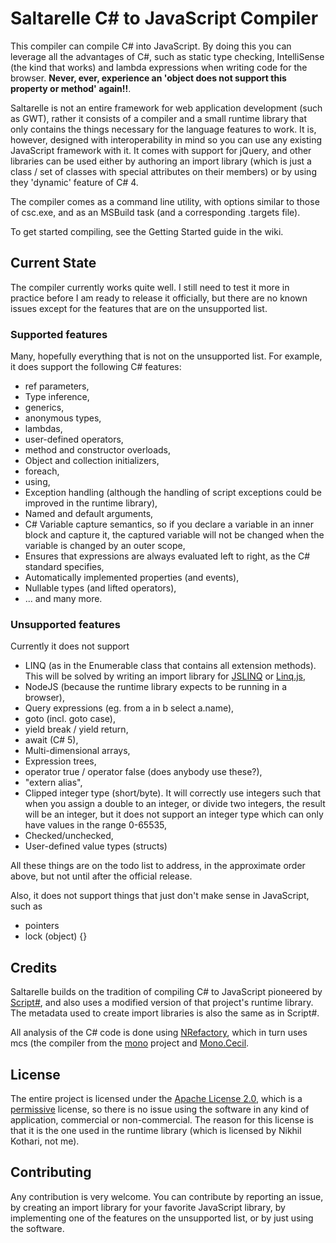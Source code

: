 # Saltarelle C# to JavaScript Compiler #

This compiler can compile C# into JavaScript. By doing this you can leverage all the advantages of C#, such as static type checking, IntelliSense (the kind that works) and lambda expressions when writing code for the browser. **Never, ever, experience an 'object does not support this property or method' again!!**.

Saltarelle is not an entire framework for web application development (such as GWT), rather it consists of a compiler and a small runtime library that only contains the things necessary for the language features to work. It is, however, designed with interoperability in mind so you can use any existing JavaScript framework with it. It comes with support for jQuery, and other libraries can be used either by authoring an import library (which is just a class / set of classes with special attributes on their members) or by using they 'dynamic' feature of C# 4.

The compiler comes as a command line utility, with options similar to those of csc.exe, and as an MSBuild task (and a corresponding .targets file). 

To get started compiling, see the Getting Started guide in the wiki.

## Current State ##

The compiler currently works quite well. I still need to test it more in practice before I am ready to release it officially, but there are no known issues except for the features that are on the unsupported list.

### Supported features ###

Many, hopefully everything that is not on the unsupported list. For example, it does support the following C# features:

* ref parameters,
* Type inference,
* generics,
* anonymous types,
* lambdas,
* user-defined operators,
* method and constructor overloads,
* Object and collection initializers,
* foreach,
* using,
* Exception handling (although the handling of script exceptions could be improved in the runtime library),
* Named and default arguments,
* C# Variable capture semantics, so if you declare a variable in an inner block and capture it, the captured variable will not be changed when the variable is changed by an outer scope,
* Ensures that expressions are always evaluated left to right, as the C# standard specifies,
* Automatically implemented properties (and events),
* Nullable types (and lifted operators),
* ... and many more.

### Unsupported features ###

Currently it does not support

* LINQ (as in the Enumerable class that contains all extension methods). This will be solved by writing an import library for [JSLINQ](http://jslinq.codeplex.com/) or [Linq.js](http://linqjs.codeplex.com/),
* NodeJS (because the runtime library expects to be running in a browser),
* Query expressions (eg. from a in b select a.name),
* goto (incl. goto case),
* yield break / yield return,
* await (C# 5),
* Multi-dimensional arrays,
* Expression trees,
* operator true / operator false (does anybody use these?),
* "extern alias",
* Clipped integer type (short/byte). It will correctly use integers such that when you assign a double to an integer, or divide two integers, the result will be an integer, but it does not support an integer type which can only have values in the range 0-65535,
* Checked/unchecked,
* User-defined value types (structs)

All these things are on the todo list to address, in the approximate order above, but not until after the official release.

Also, it does not support things that just don't make sense in JavaScript, such as

* pointers
* lock (object) {}

## Credits ##

Saltarelle builds on the tradition of compiling C# to JavaScript pioneered by [Script#](https://github.com/nikhilk/scriptsharp), and also uses a modified version of that project's runtime library. The metadata used to create import libraries is also the same as in Script#.

All analysis of the C# code is done using [NRefactory](https://github.com/icsharpcode/NRefactory), which in turn uses mcs (the compiler from the [mono](http://www.mono-project.com) project and [Mono.Cecil](https://github.com/jbevain/cecil).

## License ##

The entire project is licensed under the [Apache License 2.0](http://www.apache.org/licenses/LICENSE-2.0.html), which is a [permissive](http://www.apache.org/foundation/license-faq.html#WhatDoesItMEAN) license, so there is no issue using the software in any kind of application, commercial or non-commercial. The reason for this license is that it is the one used in the runtime library (which is licensed by Nikhil Kothari, not me).

## Contributing ##

Any contribution is very welcome. You can contribute by reporting an issue, by creating an import library for your favorite JavaScript library, by implementing one of the features on the unsupported list, or by just using the software.